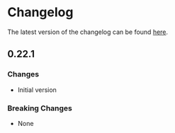 # Changelog

The latest version of the changelog can be found [here](/Azure/bicep-registry-modules/blob/main/avm/res/storage/storage-account/CHANGELOG.md).

## 0.22.1

### Changes

- Initial version

### Breaking Changes

- None
